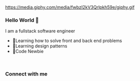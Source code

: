 
https://media.giphy.com/media/fwbzI2kV3Qrlpkh59e/giphy.gif
### Hello World 👋
I am a fullstack software engineer
- 🌱Learning how to solve front and back end problems
- 🌱Learning design patterns 
- 🌱Code Newbie

<br>

### Connect with me
